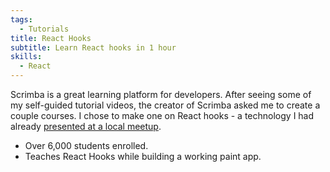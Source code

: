 ```yaml
---
tags:
  - Tutorials
title: React Hooks
subtitle: Learn React hooks in 1 hour
skills:
  - React
---
```


Scrimba is a great learning platform for developers. After seeing some of my self-guided tutorial videos, the creator of Scrimba asked me to create a couple courses. I chose to make one on React hooks - a technology I had already [presented at a local meetup](https://www.youtube.com/watch?v=5JpWr5rkI1Q&t=1007s).
* Over 6,000 students enrolled.
* Teaches React Hooks while building a working paint app.

